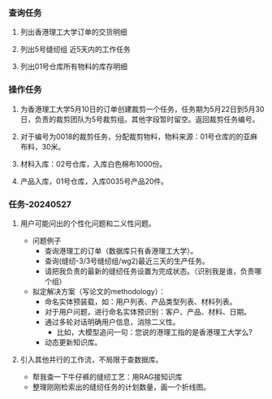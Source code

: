 



### 查询任务

1. 列出香港理工大学订单的交货明细

2. 列出5号缝纫组 近5天内的工作任务

3. 列出01号仓库所有物料的库存明细

   

### 操作任务

1. 为香港理工大学5月10日的订单创建裁剪一个任务，任务期为5月22日到5月30日，负责的裁剪团队为5号裁剪组。其他字段暂时留空。返回裁剪任务编号。

2. 对于编号为0018的裁剪任务，分配裁剪物料，物料来源：01号仓库的的亚麻布料，30米。

3. 材料入库：02号仓库，入库白色棉布1000份。

4. 产品入库，01号仓库，入库0035号产品20件。

   

### 任务-20240527

1. 用户可能问出的个性化问题和二义性问题。
   - 问题例子
      - 查询港理工的订单（数据库只有香港理工大学）。
      - 查询(缝纫-3/3号缝纫组/wg2)最近三天的生产任务。
      - 请把我负责的最新的缝纫任务设置为完成状态。（识别我是谁，负责哪个组）
   - 拟定解决方案（写论文的methodology）：
      - 命名实体预装载，如：用户列表、产品类型列表、材料列表。
      - 对于用户问题，进行命名实体预识别：客户、产品、材料、日期。
      - 通过多轮对话明确用户信息，消除二义性。
         - 比如，大模型追问一句：您说的港理工指的是香港理工大学么?
      - 动态更新知识库。
    
2. 引入其他并行的工作流，不局限于查数据库。
   - 帮我查一下牛仔裤的缝纫工艺：用RAG接知识库
   - 整理刚刚检索出的缝纫任务的计划数量，画一个折线图。



